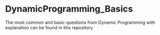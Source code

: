 # DynamicProgramming_Basics
The most common and basic questions from Dynamic Programming with explanation can be found in this repository 
